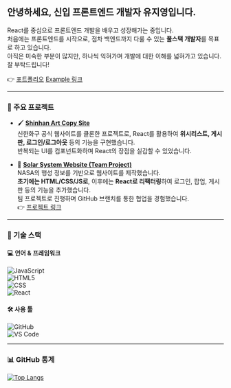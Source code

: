 ## 안녕하세요, 신입 프론트엔드 개발자 **유지영**입니다.

React를 중심으로 프론트엔드 개발을 배우고 성장해가는 중입니다.  
처음에는 프론트엔드를 시작으로, 점차 백엔드까지 다룰 수 있는 **풀스택 개발자**를 목표로 하고 있습니다.  
아직은 미숙한 부분이 많지만, 하나씩 익혀가며 개발에 대한 이해를 넓혀가고 있습니다.  
잘 부탁드립니다!

👉 [포트폴리오](https://portfolio-git-main-jiyeongs-projects-f4093dcf.vercel.app/)
<a href="https://portfolio-git-main-jiyeongs-projects-f4093dcf.vercel.app/" target="_blank" rel="noopener noreferrer">Example 링크</a>

---

### 🌟 주요 프로젝트

- 🖌️ [**Shinhan Art Copy Site**](https://github.com/jiyeong00/FED-RF-2nd-PJ-Yu_ji_yeong/tree/main/2%EC%B0%A8%ED%94%84%EB%A1%9C%EC%A0%9D%ED%8A%B8/03.%EA%B5%AC%ED%98%84%EC%86%8C%EC%8A%A4/art-app)  
  신한화구 공식 웹사이트를 클론한 프로젝트로, React를 활용하여 **위시리스트, 게시판, 로그인/로그아웃** 등의 기능을 구현했습니다.  
  반복되는 UI를 컴포넌트화하며 React의 장점을 실감할 수 있었습니다.

- 🌌 [**Solar System Website (Team Project)**](https://github.com/jiyeong00/FED-RF-2nd-PJ-Yu_ji_yeong/tree/main/SOLAR-SYSTEM-React/solar-app)  
  NASA의 행성 정보를 기반으로 웹사이트를 제작했습니다.  
  **초기에는 HTML/CSS/JS로**, 이후에는 **React로 리팩터링**하여 로그인, 팝업, 게시판 등의 기능을 추가했습니다.  
  팀 프로젝트로 진행하며 GitHub 브랜치를 통한 협업을 경험했습니다.  
  👉 [프로젝트 링크](https://jiyeong00.github.io/FED-RF-2nd-PJ-Yu_ji_yeong/SOLAR-SYSTEM-React/solar-app/build)

---

### 🚀 기술 스택

#### 💻 언어 & 프레임워크
![JavaScript](https://img.shields.io/badge/JavaScript-F7DF1E?style=for-the-badge&logo=JavaScript&logoColor=white)  
![HTML5](https://img.shields.io/badge/HTML5-E34F26?style=for-the-badge&logo=html5&logoColor=white)  
![CSS](https://img.shields.io/badge/CSS3-1572B6?style=for-the-badge&logo=css3&logoColor=white)  
![React](https://img.shields.io/badge/React-20232A?style=for-the-badge&logo=react&logoColor=61DAFB)

#### 🛠️ 사용 툴
![GitHub](https://img.shields.io/badge/GitHub-100000?style=for-the-badge&logo=github&logoColor=white)  
![VS Code](https://img.shields.io/badge/Visual_Studio_Code-0078D4?style=for-the-badge&logo=visual%20studio%20code&logoColor=white)

---

### 📊 GitHub 통계
[![Top Langs](https://github-readme-stats.vercel.app/api/top-langs/?username=jiyeong00)](https://github.com/anuraghazra/github-readme-stats)
